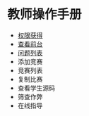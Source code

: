 # 教师操作手册

* [权限获得](/oj/teacher/privatemd.md)
* [查看前台](/oj/teacher/watch.md)
* [问题列表](/oj/teacher/problemset.md)
* 添加竞赛
* 竞赛列表
* 复制比赛
* 查看学生源码
* 筛查作弊
* 在线指导



